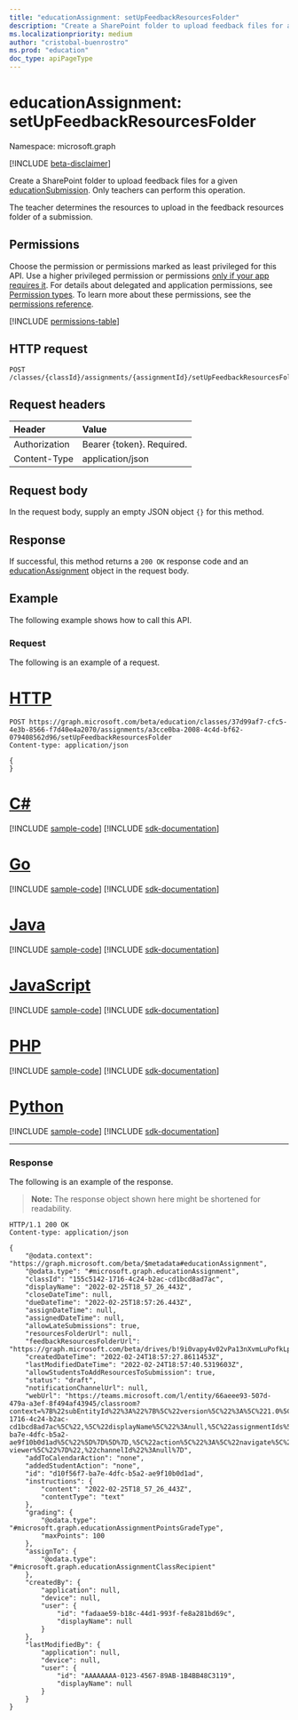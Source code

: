 ```yaml
---
title: "educationAssignment: setUpFeedbackResourcesFolder"
description: "Create a SharePoint folder to upload feedback files for a given educationSubmission."
ms.localizationpriority: medium
author: "cristobal-buenrostro"
ms.prod: "education"
doc_type: apiPageType
---
```


# educationAssignment: setUpFeedbackResourcesFolder

Namespace: microsoft.graph

[!INCLUDE [beta-disclaimer](../../includes/beta-disclaimer.md)]

Create a SharePoint folder to upload feedback files for a given [educationSubmission](../resources/educationsubmission.md). Only teachers can perform this operation.

The teacher determines the resources to upload in the feedback resources folder of a submission.

## Permissions
Choose the permission or permissions marked as least privileged for this API. Use a higher privileged permission or permissions [only if your app requires it](/graph/permissions-overview#best-practices-for-using-microsoft-graph-permissions). For details about delegated and application permissions, see [Permission types](/graph/permissions-overview#permission-types). To learn more about these permissions, see the [permissions reference](/graph/permissions-reference).

<!-- { "blockType": "permissions", "name": "educationassignment_setupfeedbackresourcesfolder" } -->
[!INCLUDE [permissions-table](../includes/permissions/educationassignment-setupfeedbackresourcesfolder-permissions.md)]

## HTTP request
<!-- { "blockType": "ignored" } -->
```http
POST /classes/{classId}/assignments/{assignmentId}/setUpFeedbackResourcesFolder
```

## Request headers
| Header       | Value |
|:---------------|:--------|
| Authorization  | Bearer {token}. Required.  |
| Content-Type   | application/json           |

## Request body
In the request body, supply an empty JSON object `{}` for this method.

## Response
If successful, this method returns a `200 OK` response code and an [educationAssignment](../resources/educationassignment.md) object in the request body.

## Example
The following example shows how to call this API.

### Request
The following is an example of a request.


# [HTTP](#tab/http)
<!-- {
  "blockType": "request",
  "sampleKeys": ["37d99af7-cfc5-4e3b-8566-f7d40e4a2070","a3cce0ba-2008-4c4d-bf62-079408562d96"],  
  "name": "educationassignment_setupfeedbackresourcesfolder"
}-->
```http
POST https://graph.microsoft.com/beta/education/classes/37d99af7-cfc5-4e3b-8566-f7d40e4a2070/assignments/a3cce0ba-2008-4c4d-bf62-079408562d96/setUpFeedbackResourcesFolder
Content-type: application/json

{
}
```

# [C#](#tab/csharp)
[!INCLUDE [sample-code](../includes/snippets/csharp/educationassignment-setupfeedbackresourcesfolder-csharp-snippets.md)]
[!INCLUDE [sdk-documentation](../includes/snippets/snippets-sdk-documentation-link.md)]

# [Go](#tab/go)
[!INCLUDE [sample-code](../includes/snippets/go/educationassignment-setupfeedbackresourcesfolder-go-snippets.md)]
[!INCLUDE [sdk-documentation](../includes/snippets/snippets-sdk-documentation-link.md)]

# [Java](#tab/java)
[!INCLUDE [sample-code](../includes/snippets/java/educationassignment-setupfeedbackresourcesfolder-java-snippets.md)]
[!INCLUDE [sdk-documentation](../includes/snippets/snippets-sdk-documentation-link.md)]

# [JavaScript](#tab/javascript)
[!INCLUDE [sample-code](../includes/snippets/javascript/educationassignment-setupfeedbackresourcesfolder-javascript-snippets.md)]
[!INCLUDE [sdk-documentation](../includes/snippets/snippets-sdk-documentation-link.md)]

# [PHP](#tab/php)
[!INCLUDE [sample-code](../includes/snippets/php/educationassignment-setupfeedbackresourcesfolder-php-snippets.md)]
[!INCLUDE [sdk-documentation](../includes/snippets/snippets-sdk-documentation-link.md)]

# [Python](#tab/python)
[!INCLUDE [sample-code](../includes/snippets/python/educationassignment-setupfeedbackresourcesfolder-python-snippets.md)]
[!INCLUDE [sdk-documentation](../includes/snippets/snippets-sdk-documentation-link.md)]

---

### Response

The following is an example of the response.

>**Note:** The response object shown here might be shortened for readability.

<!-- {
  "blockType": "response",
  "truncated": true,
  "@odata.type": "microsoft.graph.educationAssignment"
} -->
```http
HTTP/1.1 200 OK
Content-type: application/json

{
    "@odata.context": "https://graph.microsoft.com/beta/$metadata#educationAssignment",
    "@odata.type": "#microsoft.graph.educationAssignment",
    "classId": "155c5142-1716-4c24-b2ac-cd1bcd8ad7ac",
    "displayName": "2022-02-25T18_57_26_443Z",
    "closeDateTime": null,
    "dueDateTime": "2022-02-25T18:57:26.443Z",
    "assignDateTime": null,
    "assignedDateTime": null,
    "allowLateSubmissions": true,
    "resourcesFolderUrl": null,
    "feedbackResourcesFolderUrl": "https://graph.microsoft.com/beta/drives/b!9i0vapy4v02vPa13nXvmLuPofkLptz5InpCzu0fn0IRzOBm8o5mJQbXuPddtkYG7/items/01PREZ76FARBTP25X74JFISOFAN7QAHOYW",
    "createdDateTime": "2022-02-24T18:57:27.8611453Z",
    "lastModifiedDateTime": "2022-02-24T18:57:40.5319603Z",
    "allowStudentsToAddResourcesToSubmission": true,
    "status": "draft",
    "notificationChannelUrl": null,
    "webUrl": "https://teams.microsoft.com/l/entity/66aeee93-507d-479a-a3ef-8f494af43945/classroom?context=%7B%22subEntityId%22%3A%22%7B%5C%22version%5C%22%3A%5C%221.0%5C%22,%5C%22config%5C%22%3A%7B%5C%22classes%5C%22%3A%5B%7B%5C%22id%5C%22%3A%5C%22155c5142-1716-4c24-b2ac-cd1bcd8ad7ac%5C%22,%5C%22displayName%5C%22%3Anull,%5C%22assignmentIds%5C%22%3A%5B%5C%22d10f56f7-ba7e-4dfc-b5a2-ae9f10b0d1ad%5C%22%5D%7D%5D%7D,%5C%22action%5C%22%3A%5C%22navigate%5C%22,%5C%22view%5C%22%3A%5C%22assignment-viewer%5C%22%7D%22,%22channelId%22%3Anull%7D",
    "addToCalendarAction": "none",
    "addedStudentAction": "none",
    "id": "d10f56f7-ba7e-4dfc-b5a2-ae9f10b0d1ad",
    "instructions": {
        "content": "2022-02-25T18_57_26_443Z",
        "contentType": "text"
    },
    "grading": {
        "@odata.type": "#microsoft.graph.educationAssignmentPointsGradeType",
        "maxPoints": 100
    },
    "assignTo": {
        "@odata.type": "#microsoft.graph.educationAssignmentClassRecipient"
    },
    "createdBy": {
        "application": null,
        "device": null,
        "user": {
            "id": "fadaae59-b18c-44d1-993f-fe8a281bd69c",
            "displayName": null
        }
    },
    "lastModifiedBy": {
        "application": null,
        "device": null,
        "user": {
            "id": "AAAAAAAA-0123-4567-89AB-1B4BB48C3119",
            "displayName": null
        }
    }
}
```

<!-- uuid: 8fcb5dbc-d5aa-4681-8e31-b001d5168d79
2022-05-05 14:57:30 UTC -->
<!--
{
  "type": "#page.annotation",
  "description": "educationAssignment: setUpFeedbackResourcesFolder",
  "keywords": "",
  "section": "documentation",
  "tocPath": "",
  "suppressions": [
  ]
}
-->
